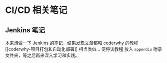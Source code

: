 # CI/CD 相关笔记



## Jenkins 笔记

本来想做一下 Jenkins 的笔记，结果发现文章都和 coderwhy 的教程 [[coderwhy-项目打包和自动化部署]] 相当类似... 便将该教程 放入 `appendix` 附录文件夹，等之后再来深入学习和实践。